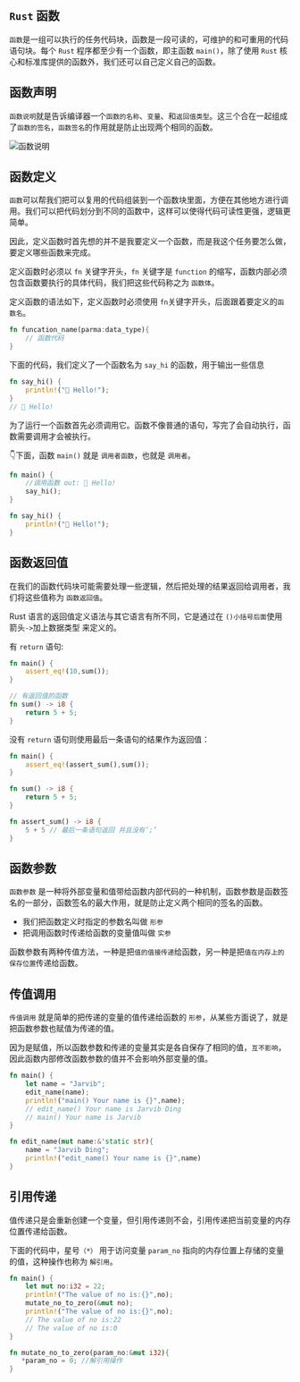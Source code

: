 ## `Rust` 函数

`函数`是一组可以执行的任务代码块，函数是一段可读的，可维护的和可重用的代码语句块。每个 `Rust` 程序都至少有一个函数，即主函数 `main()`，除了使用 `Rust` 核心和标准库提供的函数外，我们还可以自己定义自己的函数。


## 函数声明

`函数说明`就是告诉编译器一个`函数的名称`、`变量`、和`返回值类型`。这三个合在一起组成了`函数的签名`，`函数签名`的作用就是防止出现两个相同的函数。

![函数说明](https://tva1.sinaimg.cn/large/008eGmZEgy1gnlxm78bqrj30e306fdgg.jpg)

## 函数定义

`函数`可以帮我们把可以复用的代码组装到一个函数块里面，方便在其他地方进行调用。我们可以把代码划分到不同的函数中，这样可以使得代码可读性更强，逻辑更简单。

因此，定义函数时首先想的并不是我要定义一个函数，而是我这个任务要怎么做，要定义哪些函数来完成。

定义函数时必须以 `fn` 关键字开头，`fn` 关键字是 `function` 的缩写，函数内部必须包含函数要执行的具体代码，我们把这些代码称之为 `函数体`。

定义函数的语法如下，定义函数时必须使用 `fn`关键字开头，后面跟着要定义的`函数名`。

```rust linenums='1'
fn funcation_name(parma:data_type){
    // 函数代码
}
```

下面的代码，我们定义了一个函数名为 `say_hi` 的函数，用于输出一些信息

```rust linenums='1'
fn say_hi() {
    println!("👋 Hello!");
}
// 👋 Hello!
```
为了运行一个函数首先必须调用它。函数不像普通的语句，写完了会自动执行，函数需要调用才会被执行。

👇下面，函数 `main()` 就是 `调用者函数`，也就是 `调用者`。

```rust linenums='1' hl_lines='3'
fn main() {
    //调用函数 out: 👋 Hello!
    say_hi(); 
}

fn say_hi() {
    println!("👋 Hello!");
}
```

## 函数返回值

在我们的函数代码块可能需要处理一些逻辑，然后把处理的结果返回给调用者，我们将这些值称为 `函数返回值`。

Rust 语言的返回值定义语法与其它语言有所不同，它是通过在 `()小括号后面`使用 箭头` -> `加上数据类型 来定义的。

有 `return` 语句:

```rust linenums='1'
fn main() {
    assert_eq!(10,sum());
}

// 有返回值的函数
fn sum() -> i8 {
    return 5 + 5;
}
```

没有 `return` 语句则使用最后一条语句的结果作为返回值：

```rust linenums='1'
fn main() {
    assert_eq!(assert_sum(),sum());
}

fn sum() -> i8 {
    return 5 + 5;
}

fn assert_sum() -> i8 {
    5 + 5 // 最后一条语句返回 并且没有‘;’
}
```
## 函数参数

`函数参数` 是一种将外部变量和值带给函数内部代码的一种机制，函数参数是函数签名的一部分，函数签名的最大作用，就是防止定义两个相同的签名的函数。

- 我们把函数定义时指定的参数名叫做 `形参`
- 把调用函数时传递给函数的变量值叫做 `实参`

函数参数有两种传值方法，一种是把`值的值接传递`给函数，另一种是把`值在内存上的保存位置`传递给函数。

## 传值调用

`传值调用` 就是简单的把传递的变量的值传递给函数的 `形参`，从某些方面说了，就是把函数参数也赋值为传递的值。

因为是赋值，所以函数参数和传递的变量其实是各自保存了相同的值，`互不影响`，因此函数内部修改函数参数的值并不会影响外部变量的值。

```rust linenums='1'
fn main() {
    let name = "Jarvib";
    edit_name(name);
    println!("main() Your name is {}",name);
    // edit_name() Your name is Jarvib Ding
    // main() Your name is Jarvib
}

fn edit_name(mut name:&'static str){
    name = "Jarvib Ding";
    println!("edit_name() Your name is {}",name)
}
```

## 引用传递

值传递只是会重新创建一个变量，但引用传递则不会，引用传递把当前变量的内存位置传递给函数。

下面的代码中，星号`（*）` 用于访问变量 `param_no` 指向的内存位置上存储的变量的值，这种操作也称为 `解引用`。

```rust linenums='1'
fn main() {
    let mut no:i32 = 22;
    println!("The value of no is:{}",no);
    mutate_no_to_zero(&mut no);
    println!("The value of no is:{}",no);
    // The value of no is:22
    // The value of no is:0
}

fn mutate_no_to_zero(param_no:&mut i32){
   *param_no = 0; //解引用操作
}
```